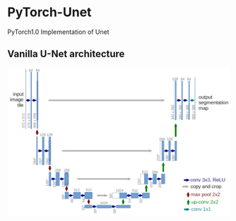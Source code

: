 # PyTorch-Unet
PyTorch1.0 Implementation of Unet

## Vanilla U-Net architecture
![](img/u-net-architecture.png)

